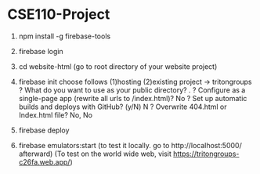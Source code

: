 # CSE110-Project

1. npm install -g firebase-tools
2. firebase login
3. cd website-html (go to root directory of your website project) 
4. firebase init 
choose follows
 (1)hosting
 (2)existing project -> tritongroups 
  ? What do you want to use as your public directory? .
  ? Configure as a single-page app (rewrite all urls to /index.html)? No
  ? Set up automatic builds and deploys with GitHub? (y/N) N
  ? Overwrite 404.html or Index.html file? No, No

5. firebase deploy
6. firebase emulators:start (to test it locally. go to http://localhost:5000/ afterward) (To test on the world wide web, visit https://tritongroups-c26fa.web.app/)
